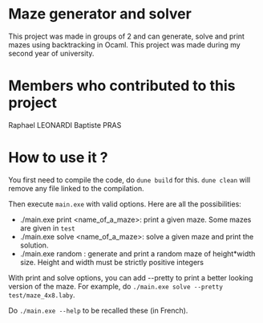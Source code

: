 # Maze generator and solver

This project was made in groups of 2 and can generate, solve and print mazes using backtracking in Ocaml. This project was made during my second year of university.

# Members who contributed to this project

Raphael LEONARDI
Baptiste PRAS

# How to use it ?

You first need to compile the code, do `dune build` for this. `dune clean` will remove any file linked to the compilation.

Then execute `main.exe` with valid options. Here are all the possibilities:

- ./main.exe print <name_of_a_maze>: print a given maze. Some mazes are given in `test`
- ./main.exe solve <name_of_a_maze>: solve a given maze and print the solution.
- ./main.exe random <height> <width>: generate and print a random maze of height*width size. Height and width must be strictly positive integers

With print and solve options, you can add --pretty to print a better looking version of the maze. For example, do `./main.exe solve --pretty test/maze_4x8.laby`.

Do `./main.exe --help` to be recalled these (in French).

